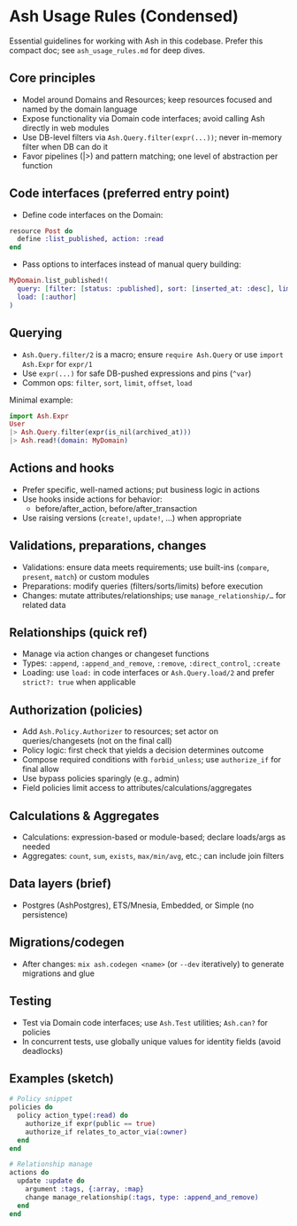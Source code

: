 # Ash Usage Rules (Condensed)

Essential guidelines for working with Ash in this codebase. Prefer this compact doc; see `ash_usage_rules.md` for deep dives.

## Core principles
- Model around Domains and Resources; keep resources focused and named by the domain language
- Expose functionality via Domain code interfaces; avoid calling Ash directly in web modules
- Use DB-level filters via `Ash.Query.filter(expr(...))`; never in-memory filter when DB can do it
- Favor pipelines (|>) and pattern matching; one level of abstraction per function

## Code interfaces (preferred entry point)
- Define code interfaces on the Domain:
```elixir
resource Post do
  define :list_published, action: :read
end
```
- Pass options to interfaces instead of manual query building:
```elixir
MyDomain.list_published!(
  query: [filter: [status: :published], sort: [inserted_at: :desc], limit: 10],
  load: [:author]
)
```

## Querying
- `Ash.Query.filter/2` is a macro; ensure `require Ash.Query` or use `import Ash.Expr` for `expr/1`
- Use `expr(...)` for safe DB-pushed expressions and pins (`^var`)
- Common ops: `filter`, `sort`, `limit`, `offset`, `load`

Minimal example:
```elixir
import Ash.Expr
User
|> Ash.Query.filter(expr(is_nil(archived_at)))
|> Ash.read!(domain: MyDomain)
```

## Actions and hooks
- Prefer specific, well-named actions; put business logic in actions
- Use hooks inside actions for behavior:
  - before/after_action, before/after_transaction
- Use raising versions (`create!`, `update!`, ...) when appropriate

## Validations, preparations, changes
- Validations: ensure data meets requirements; use built-ins (`compare`, `present`, `match`) or custom modules
- Preparations: modify queries (filters/sorts/limits) before execution
- Changes: mutate attributes/relationships; use `manage_relationship/…` for related data

## Relationships (quick ref)
- Manage via action changes or changeset functions
- Types: `:append`, `:append_and_remove`, `:remove`, `:direct_control`, `:create`
- Loading: use `load:` in code interfaces or `Ash.Query.load/2` and prefer `strict?: true` when applicable

## Authorization (policies)
- Add `Ash.Policy.Authorizer` to resources; set actor on queries/changesets (not on the final call)
- Policy logic: first check that yields a decision determines outcome
- Compose required conditions with `forbid_unless`; use `authorize_if` for final allow
- Use bypass policies sparingly (e.g., admin)
- Field policies limit access to attributes/calculations/aggregates

## Calculations & Aggregates
- Calculations: expression-based or module-based; declare loads/args as needed
- Aggregates: `count`, `sum`, `exists`, `max/min/avg`, etc.; can include join filters

## Data layers (brief)
- Postgres (AshPostgres), ETS/Mnesia, Embedded, or Simple (no persistence)

## Migrations/codegen
- After changes: `mix ash.codegen <name>` (or `--dev` iteratively) to generate migrations and glue

## Testing
- Test via Domain code interfaces; use `Ash.Test` utilities; `Ash.can?` for policies
- In concurrent tests, use globally unique values for identity fields (avoid deadlocks)

## Examples (sketch)
```elixir
# Policy snippet
policies do
  policy action_type(:read) do
    authorize_if expr(public == true)
    authorize_if relates_to_actor_via(:owner)
  end
end

# Relationship manage
actions do
  update :update do
    argument :tags, {:array, :map}
    change manage_relationship(:tags, type: :append_and_remove)
  end
end
```

